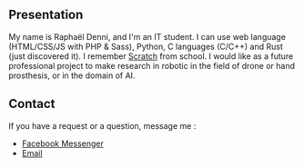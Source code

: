 ## Presentation

My name is Raphaël Denni, and I'm an IT student. I can use web language (HTML/CSS/JS with PHP & Sass), Python, C languages (C/C++) and Rust (just discovered it). I remember [Scratch](https://scratch.mit.edu/users/SlyEyes/) from school. I would like as a future professional project to make research in robotic in the field of drone or hand prosthesis, or in the domain of AI.

## Contact

If you have a request or a question, message me :
- [Facebook Messenger](https://m.me/raph.denni/)
- [Email](mailto:raphoro.d@gmail.com)
